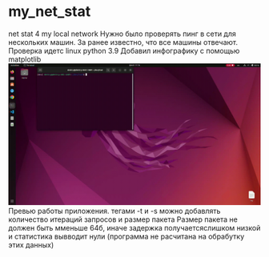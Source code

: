 # my_net_stat
net stat 4 my local network
Нужно было проверять пинг в сети для нескольких машин. За ранее известно, что все машины отвечают. Проверка идетс linux python 3.9
Добавил инфографику с помощью matplotlib
![image](https://github.com/DBWtv/my_net_stat/blob/main/preview.gif)
Превью работы приложения.
тегами -t и -s можно добавлять количество итераций запросов и размер пакета
Размер пакета не должен быть мменьше 64б, иначе задержка получаетсяслишком низкой и статистика вывводит нули (программа не расчитана на обрабутку этих данных)
